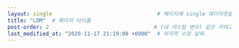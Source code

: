 ```yaml
---
layout: single                                 # 페이지에 single 레이아웃을 적용
title: "LDM"  # 페이지 타이틀
post-order: 2                                 # (내 커스텀 변수) 같은 카테고리 내 정렬 순서
last_modified_at: "2020-11-17 21:19:00 +0900"  # 마지막 수정 날짜.
---
```

